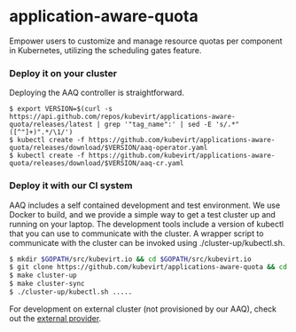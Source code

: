 # application-aware-quota
Empower users to customize and manage resource quotas per component in Kubernetes, utilizing the scheduling gates feature.


### Deploy it on your cluster

Deploying the AAQ controller is straightforward.

  ```
  $ export VERSION=$(curl -s https://api.github.com/repos/kubevirt/applications-aware-quota/releases/latest | grep '"tag_name":' | sed -E 's/.*"([^"]+)".*/\1/')
  $ kubectl create -f https://github.com/kubevirt/applications-aware-quota/releases/download/$VERSION/aaq-operator.yaml
  $ kubectl create -f https://github.com/kubevirt/applications-aware-quota/releases/download/$VERSION/aaq-cr.yaml
  ```


### Deploy it with our CI system

AAQ includes a self contained development and test environment.  We use Docker to build, and we provide a simple way to get a test cluster up and running on your laptop. The development tools include a version of kubectl that you can use to communicate with the cluster. A wrapper script to communicate with the cluster can be invoked using ./cluster-up/kubectl.sh.

```bash
$ mkdir $GOPATH/src/kubevirt.io && cd $GOPATH/src/kubevirt.io
$ git clone https://github.com/kubevirt/applications-aware-quota && cd applications-aware-quota
$ make cluster-up
$ make cluster-sync
$ ./cluster-up/kubectl.sh .....
```
For development on external cluster (not provisioned by our AAQ),
check out the [external provider](cluster-sync/external/README.md).

